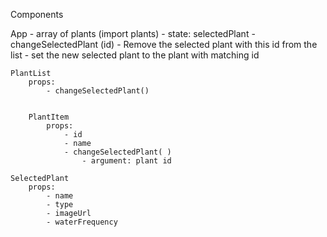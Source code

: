 Components 


App
    - array of plants (import plants)
    - state: selectedPlant
    - changeSelectedPlant (id)
        - Remove the selected plant with this id from the list
        - set the new selected plant to the plant with matching id

    PlantList
        props:
            - changeSelectedPlant()
        

        PlantItem
            props: 
                - id
                - name
                - changeSelectedPlant( )
                    - argument: plant id

    SelectedPlant
        props:
            - name
            - type
            - imageUrl
            - waterFrequency